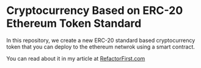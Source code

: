 # Cryptocurrency Based on ERC-20 Ethereum Token Standard

In this repository, we create a new ERC-20 standard based cryptocurrency token that you can deploy to the ethereum netwrok using a smart contract. 

You can read about it in my article at [RefactorFirst.com](https://refactorfirst.com)
